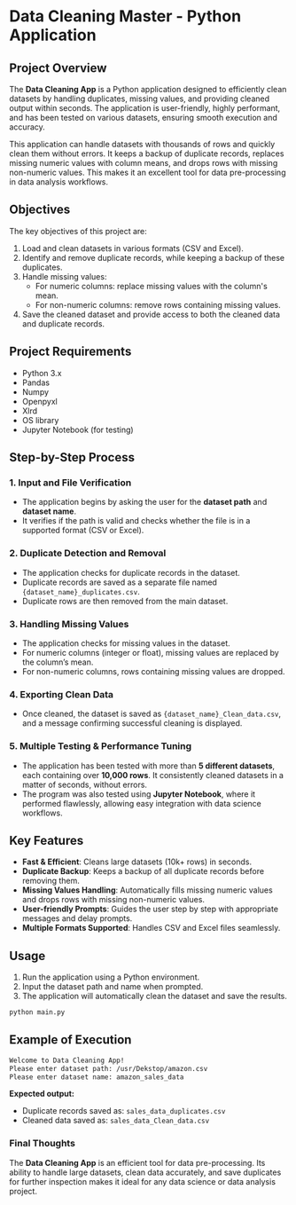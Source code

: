 # Data Cleaning Master - Python Application

## Project Overview

The **Data Cleaning App** is a Python application designed to efficiently clean datasets by handling duplicates, missing values, and providing cleaned output within seconds. The application is user-friendly, highly performant, and has been tested on various datasets, ensuring smooth execution and accuracy.

This application can handle datasets with thousands of rows and quickly clean them without errors. It keeps a backup of duplicate records, replaces missing numeric values with column means, and drops rows with missing non-numeric values. This makes it an excellent tool for data pre-processing in data analysis workflows.

## Objectives
The key objectives of this project are:
1. Load and clean datasets in various formats (CSV and Excel).
2. Identify and remove duplicate records, while keeping a backup of these duplicates.
3. Handle missing values:
   - For numeric columns: replace missing values with the column's mean.
   - For non-numeric columns: remove rows containing missing values.
4. Save the cleaned dataset and provide access to both the cleaned data and duplicate records.

## Project Requirements
- Python 3.x
- Pandas
- Numpy
- Openpyxl
- Xlrd
- OS library
- Jupyter Notebook (for testing)

## Step-by-Step Process

### 1. Input and File Verification
- The application begins by asking the user for the **dataset path** and **dataset name**.
- It verifies if the path is valid and checks whether the file is in a supported format (CSV or Excel).

### 2. Duplicate Detection and Removal
- The application checks for duplicate records in the dataset.
- Duplicate records are saved as a separate file named `{dataset_name}_duplicates.csv`.
- Duplicate rows are then removed from the main dataset.

### 3. Handling Missing Values
- The application checks for missing values in the dataset.
- For numeric columns (integer or float), missing values are replaced by the column’s mean.
- For non-numeric columns, rows containing missing values are dropped.

### 4. Exporting Clean Data
- Once cleaned, the dataset is saved as `{dataset_name}_Clean_data.csv`, and a message confirming successful cleaning is displayed.

### 5. Multiple Testing & Performance Tuning
- The application has been tested with more than **5 different datasets**, each containing over **10,000 rows**. It consistently cleaned datasets in a matter of seconds, without errors.
- The program was also tested using **Jupyter Notebook**, where it performed flawlessly, allowing easy integration with data science workflows.

## Key Features
- **Fast & Efficient**: Cleans large datasets (10k+ rows) in seconds.
- **Duplicate Backup**: Keeps a backup of all duplicate records before removing them.
- **Missing Values Handling**: Automatically fills missing numeric values and drops rows with missing non-numeric values.
- **User-friendly Prompts**: Guides the user step by step with appropriate messages and delay prompts.
- **Multiple Formats Supported**: Handles CSV and Excel files seamlessly.

## Usage

1. Run the application using a Python environment.
2. Input the dataset path and name when prompted.
3. The application will automatically clean the dataset and save the results.

```bash
python main.py
```

## Example of Execution

```bash
Welcome to Data Cleaning App!
Please enter dataset path: /usr/Dekstop/amazon.csv
Please enter dataset name: amazon_sales_data
```

**Expected output:**

- Duplicate records saved as: `sales_data_duplicates.csv`
- Cleaned data saved as: `sales_data_Clean_data.csv`

### Final Thoughts
The **Data Cleaning App** is an efficient tool for data pre-processing. Its ability to handle large datasets, clean data accurately, and save duplicates for further inspection makes it ideal for any data science or data analysis project.
